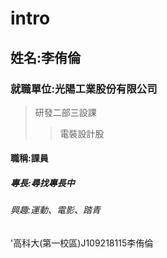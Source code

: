# intro

## 姓名:李侑倫

### 就職單位:光陽工業股份有限公司
>研發二部三設課
>>電裝設計股

#### 職稱:課員

##### 專長:尋找專長中

###### 興趣:運動、電影、踏青

'高科大(第一校區)J109218115李侑倫
